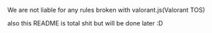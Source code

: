 We are not liable for any rules broken with valorant.js(Valorant TOS)

also this README is total shit but will be done later :D
